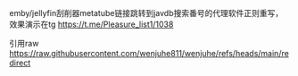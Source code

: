 emby/jellyfin刮削器metatube链接跳转到javdb搜索番号的代理软件正则重写，效果演示在tg https://t.me/Pleasure_list1/1038

引用raw
https://raw.githubusercontent.com/wenjuhe811/wenjuhe/refs/heads/main/redirect
